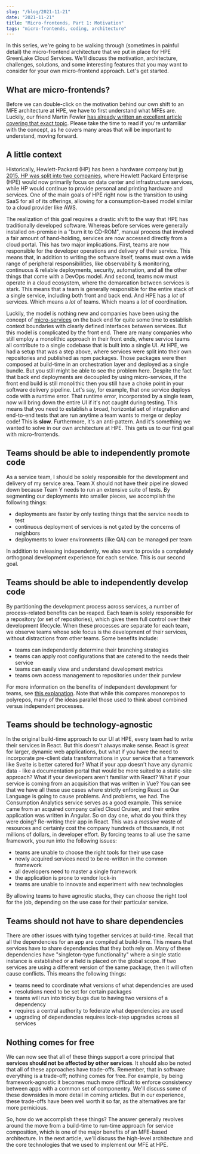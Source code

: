 ```yaml
---
slug: "/blog/2021-11-21"
date: "2021-11-21"
title: "Micro-frontends, Part 1: Motivation"
tags: "micro-frontends, coding, architecture"
---
```


In this series, we're going to be walking through (sometimes in painful detail) the micro-frontend architecture that we put in place for
HPE GreenLake Cloud Services. We'll discuss the motivation, architecture, challenges, solutions, and some interesting features that you may want to
consider for your own micro-frontend approach. Let's get started.

## What are micro-frontends?
Before we can double-click on the motivation behind our own shift to an MFE architecture at HPE, we have to first understand what MFEs are. Luckily, our
friend Martin Fowler [has already written an excellent article covering that exact topic](https://martinfowler.com/articles/micro-frontends.html). Please
take the time to read if you're unfamiliar with the concept, as he covers many areas that will be important to understand, moving forward.

## A little context
Historically, Hewlett-Packard (HP) has been a hardware company but [in 2015, HP was split into two companies](https://www.datacenterdynamics.com/en/news/hp-completes-separation-into-two-companies/),
where Hewlett Packard Enterprise (HPE) would now primarily focus on data center and infrastructure services, while HP would continue to provide personal and printing hardware and services.
One of the main goals of HPE right now is the transition to using SaaS for all of its offerings, allowing for a consumption-based model similar to a cloud
provider like AWS.

The realization of this goal requires a drastic shift to the way that HPE has traditionally developed software. Whereas before services were generally installed
on-premise in a "burn it to CD-ROM", manual process that involved a fair amount of hand-holding, services are now accessed directly from a cloud portal. This has two major implications.
First, teams are now responsible for the developer operations and delivery of their service. This means that, in addition to writing the software itself, teams must
own a wide range of peripheral responsibilities, like observability & monitoring, continuous & reliable deployments, security, automation, and all the other things that come
with a DevOps model. And second, teams now must operate in a cloud ecosystem, where the demarcation between services is stark. This means that a team is generally
responsible for the entire stack of a single service, including both front and back end. And HPE has a *lot* of services. Which means a *lot* of teams. Which means
a *lot* of coordination.

Luckily, the model is nothing new and companies have been using the concept of [micro-services](https://martinfowler.com/articles/microservices.html) on the back end for quite some
time to establish context boundaries with clearly defined interfaces between services. But this model is complicated by the front end. There are many companies who still employ a monolithic approach in their front ends, where
service teams all contribute to a single codebase that is built into a single UI. At HPE, we had a setup that was a step above, where services were split into their own repositories and published
as npm packages. Those packages were then composed at build-time in an orchestration layer and deployed as a single bundle. But you still might be able to see the problem here. Despite the fact that back end deployments are
decoupled by using micro-services, if the front end build is still monolithic then you still have a choke point in your software delivery pipeline. Let's say, for example, that one service deploys
code with a runtime error. That runtime error, incorporated by a single team, now will bring down the entire UI if it's not caught during testing. This means that you need to establish a broad, horizontal
set of integration and end-to-end tests that are run anytime a team wants to merge or deploy code! This is **slow**. Furthermore, it's an anti-pattern. And it's something we wanted
to solve in our own architecture at HPE. This gets us to our first goal with micro-frontends.

## Teams should be able to independently promote code
As a service team, I should be solely responsible for the development and delivery of my service area. Team X should not have their pipeline slowed down because Team Y needs
to run an extensive suite of tests. By segmenting our deployments into smaller pieces, we accomplish the following things:

* deployments are faster by only testing things that the service needs to test
* continuous deployment of services is not gated by the concerns of neighbors
* deployments to lower environments (like QA) can be managed per team

In addition to releasing independently, we also want to provide a completely orthogonal development experience for each service. This is our second goal.

## Teams should be able to independently develop code
By partitioning the development process across services, a number of process-related benefits can be reaped. Each team is solely responsible for a
repository (or set of repositories), which gives them full control over their development lifecycle. When these processes are separate for each team, we observe
teams whose sole focus is the development of their services, without distractions from other teams. Some benefits include:

* teams can independently determine their branching strategies
* teams can apply root configurations that are catered to the needs their service
* teams can easily view and understand development metrics
* teams own access management to repositories under their purview

For more information on the benefits of independent development for teams, see [this explanation](https://github.com/joelparkerhenderson/monorepo-vs-polyrepo). Note that
while this compares monorepos to polyrepos, many of the ideas parallel those used to think about combined versus independent processes.

## Teams should be technology-agnostic
In the original build-time approach to our UI at HPE, every team had to write their services in React. But this doesn't always make sense. React is great for larger, dynamic web
applications, but what if you have the need to incorporate pre-client data transformations in your service that a framework like Svelte is better catered for? What if your app doesn't have any dynamic data - like a documentation portal
that would be more suited to a static-site approach? What if your developers aren't familiar with React? What if your service is coming from an acquisition that was
written in Vue? You can see that we have all these use cases where strictly enforcing React as Our Language is going to cause problems. And problems, we had. The Consumption Analytics
service serves as a good example. This service came from an acquired company called Cloud Cruiser, and their entire application was written in Angular. So on
day one, what do you think they were doing? Re-writing their app in React. This was a *massive* waste of resources and certainly cost the company hundreds of thousands, if not
millions of dollars, in developer effort. By forcing teams to all use the same framework, you run into the following issues:

* teams are unable to choose the right tools for their use case
* newly acquired services need to be re-written in the common framework
* all developers need to master a single framework
* the application is prone to vendor lock-in
* teams are unable to innovate and experiment with new technologies

By allowing teams to have agnostic stacks, they can choose the right tool for the job, depending on the use case for their particular service.

## Teams should not have to share dependencies

There are other issues with tying together services at build-time. Recall that all the dependencies for an app are compiled at build-time. This means that services have
to share dependencies that they both rely on. Many of these dependencies have "singleton-type functionality" where a single static instance is established or a field is placed
on the global scope. If two services are using a different version of the same package, then it will often cause conflicts. This means the following things:

* teams need to coordinate what versions of what dependencies are used
* resolutions need to be set for certain packages
* teams will run into tricky bugs due to having two versions of a dependency
* requires a central authority to federate what dependencies are used
* upgrading of dependencies requires lock-step upgrades across all services

## Nothing comes for free

We can now see that all of these things support a core principal that **services should not be affected by other services**. It should also be noted that all of these approaches
have trade-offs. Remember, that in software everything is a trade-off; nothing comes for free. For example, by being framework-agnostic it becomes much more difficult to enforce
consistency between apps with a common set of componentry. We'll discuss some of these downsides in more detail in coming articles. But in our experience, these trade-offs have
been well worth it so far, as the alternatives are far more pernicious.

So, how do we accomplish these things? The answer generally revolves around the move from a build-time to run-time approach for service composition, which is one of the
major benefits of an MFE-based architecture. In the next article, we'll discuss the high-level architecture and the core technologies that we used to implement
our MFE at HPE.
